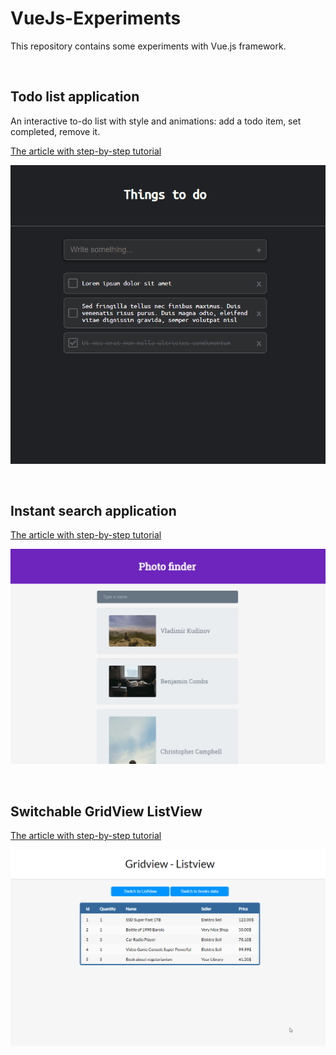 # VueJs-Experiments
This repository contains some experiments with Vue.js framework.

&nbsp;

## Todo list application

An interactive to-do list with style and animations: add a todo item, set completed, remove it. 

[The article with step-by-step tutorial](https://medium.com/better-programming/how-to-build-your-first-vue-js-application-469ed1ec4fde)

![The application flow](Gifs/todo.gif)

&nbsp;

## Instant search application

[The article with step-by-step tutorial](https://medium.com/better-programming/instant-search-with-vue-js-and-axios-5b78a3a59f01)

![The application flow](Gifs/instasearch.gif)

&nbsp;

## Switchable GridView ListView

[The article with step-by-step tutorial](https://medium.com/better-programming/switching-between-grid-view-and-list-view-with-vue-js-90fcd578bbdf)

![The application flow](Gifs/gridview.gif)
